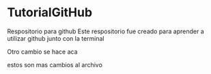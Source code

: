 # TutorialGitHub
Respositorio para github
Este respositorio fue creado para aprender a utilizar github junto con la terminal

Otro cambio
se hace
aca


estos son mas cambios al archivo
